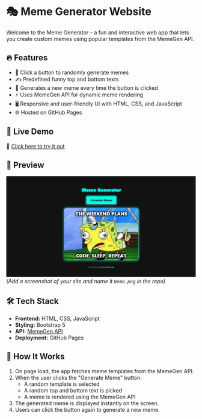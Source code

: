 # 🎭 Meme Generator Website

Welcome to the Meme Generator – a fun and interactive web app that lets you create custom memes using popular templates from the MemeGen API.

## 🔥 Features

- 🎨 Click a button to randomly generate memes 
- ✍️ Predefined funny top and bottom texts
- 🔄 Generates a new meme every time the button is clicked
- ⚡ Uses MemeGen API for dynamic meme rendering
- 🖥️ Responsive and user-friendly UI with HTML, CSS, and JavaScript
- 🌐 Hosted on GitHub Pages

## 🚀 Live Demo

🔗 [Click here to try it out]([https://github.com/Yuvraj-1508?tab=repositories](https://yuvraj-1508.github.io/Meme-Generator/))  

## 📸 Preview

![Meme Generator Preview](Demo.png)  
*(Add a screenshot of your site and name it `Demo.png` in the repo)*

## 🛠️ Tech Stack

- **Frontend:** HTML, CSS, JavaScript
- **Styling:** Bootstrap 5
- **API:** [MemeGen API](https://api.memegen.link/templates)
- **Deployment:** GitHub Pages

## 🧩 How It Works

1. On page load, the app fetches meme templates from the MemeGen API.
2. When the user clicks the "Generate Meme" button:
   - A random template is selected
   - A random top and bottom text is picked
   - A meme is rendered using the MemeGen API
3. The generated meme is displayed instantly on the screen.
4. Users can click the button again to generate a new meme.


